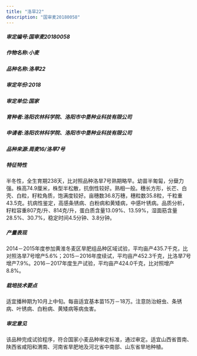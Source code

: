```yaml
---
title: "洛旱22"
description: "国审麦20180058"
---
```

##### 审定编号:国审麦20180058

##### 作物名称:小麦

##### 品种名称:洛旱22

##### 审定年份:2018

##### 审定单位:国家

##### 育种者:洛阳农林科学院、洛阳市中垦种业科技有限公司

##### 申请者:洛阳农林科学院、洛阳市中垦种业科技有限公司

##### 品种来源:周麦16/洛旱7号

##### 特征特性
半冬性，全生育期238天，比对照品种洛旱7号熟期略早。幼苗半匍匐，分蘖力强。株高74.9厘米，株型半松散，抗倒性较好。熟相一般。穗长方形，长芒、白壳、白粒，籽粒角质，饱满度较好。亩穗数36.8万穗，穗粒数35.8粒，千粒重43.5克。抗病性鉴定，高感条锈病、白粉病和黄矮病，中感叶锈病。品质分析，籽粒容重807克/升、814克/升，蛋白质含量13.09%、13.59%，湿面筋含量28.5%、30.7%，稳定时间4.5分钟、3.8分钟。

##### 产量表现
2014－2015年度参加黄淮冬麦区旱肥组品种区域试验，平均亩产435.7千克，比对照洛旱7号增产5.6%；2015－2016年度续试，平均亩产452.3千克，比洛旱7号增产7.9%。2016－2017年度生产试验，平均亩产424.0千克，比对照增产8.8%。

##### 栽培技术要点
适宜播种期为10月上中旬。每亩适宜基本苗15万－18万。注意防治蚜虫、条锈病、叶锈病、白粉病、黄矮病等病虫害。

##### 审定意见
该品种完成试验程序，符合国家小麦品种审定标准，通过审定。适宜山西省晋南、陕西省咸阳和渭南、河南省旱肥地及河北省中南部、山东省旱地种植。
